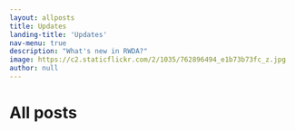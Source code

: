 ```yaml
---
layout: allposts
title: Updates
landing-title: 'Updates'
nav-menu: true
description: "What's new in RWDA?"
image: https://c2.staticflickr.com/2/1035/762896494_e1b73b73fc_z.jpg
author: null
---
```


<h1>All posts</h1>